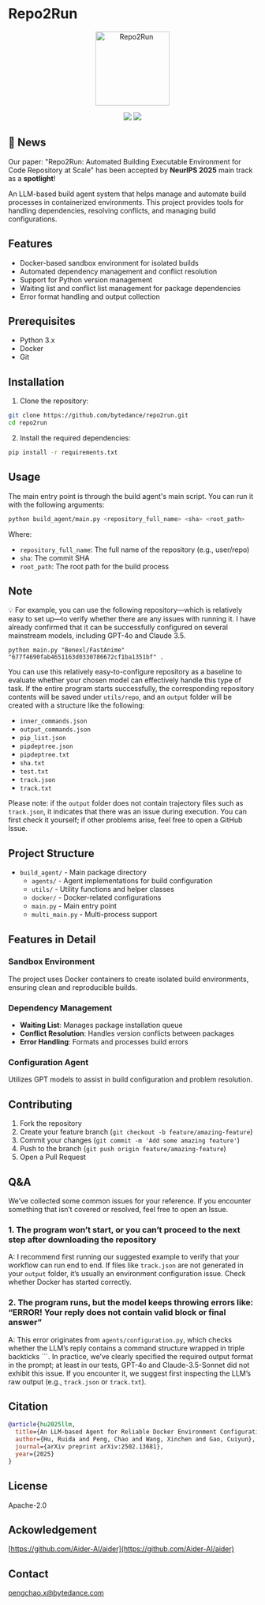 # Repo2Run
<p align="center">
  <img width="150" alt="Repo2Run" src="https://github.com/user-attachments/assets/b7ee9681-d05b-468f-bbef-3040d8c6683b" />
</p>

<p align="center">
  <a href="https://arxiv.org/abs/2502.13681"><img src="https://img.shields.io/badge/cs.SE-arXiv%3A2502.13681-B31B1B.svg"></a>
  <a href="https://opensource.org/licenses/Apache-2.0"><img src="https://img.shields.io/badge/License-Apache_2.0-blue.svg"></a>
</p>

## 🚀 News
Our paper: "Repo2Run: Automated Building Executable Environment for Code Repository at Scale" has been accepted by **NeurIPS 2025** main track as a **spotlight**!

An LLM-based build agent system that helps manage and automate build processes in containerized environments. This project provides tools for handling dependencies, resolving conflicts, and managing build configurations.

## Features

- Docker-based sandbox environment for isolated builds
- Automated dependency management and conflict resolution
- Support for Python version management
- Waiting list and conflict list management for package dependencies
- Error format handling and output collection

## Prerequisites

- Python 3.x
- Docker
- Git

## Installation

1. Clone the repository:
```bash
git clone https://github.com/bytedance/repo2run.git
cd repo2run
```

2. Install the required dependencies:
```bash
pip install -r requirements.txt
```

## Usage

The main entry point is through the build agent's main script. You can run it with the following arguments:

```bash
python build_agent/main.py <repository_full_name> <sha> <root_path>
```

Where:
- `repository_full_name`: The full name of the repository (e.g., user/repo)
- `sha`: The commit SHA
- `root_path`: The root path for the build process

## Note
💡 For example, you can use the following repository—which is relatively easy to set up—to verify whether there are any issues with running it. I have already confirmed that it can be successfully configured on several mainstream models, including GPT-4o and Claude 3.5.

```
python main.py "Benexl/FastAnime" "677f4690fab4651163d0330786672cf1ba1351bf" .
```

You can use this relatively easy-to-configure repository as a baseline to evaluate whether your chosen model can effectively handle this type of task. If the entire program starts successfully, the corresponding repository contents will be saved under `utils/repo`, and an `output` folder will be created with a structure like the following:
- `inner_commands.json`
- `output_commands.json`
- `pip_list.json`
- `pipdeptree.json`
- `pipdeptree.txt`
- `sha.txt`
- `test.txt`
- `track.json`
- `track.txt`

Please note: if the `output` folder does not contain trajectory files such as `track.json`, it indicates that there was an issue during execution. You can first check it yourself; if other problems arise, feel free to open a GitHub Issue.

## Project Structure

- `build_agent/` - Main package directory
  - `agents/` - Agent implementations for build configuration
  - `utils/` - Utility functions and helper classes
  - `docker/` - Docker-related configurations
  - `main.py` - Main entry point
  - `multi_main.py` - Multi-process support

## Features in Detail

### Sandbox Environment
The project uses Docker containers to create isolated build environments, ensuring clean and reproducible builds.

### Dependency Management
- **Waiting List**: Manages package installation queue
- **Conflict Resolution**: Handles version conflicts between packages
- **Error Handling**: Formats and processes build errors

### Configuration Agent
Utilizes GPT models to assist in build configuration and problem resolution.

## Contributing

1. Fork the repository
2. Create your feature branch (`git checkout -b feature/amazing-feature`)
3. Commit your changes (`git commit -m 'Add some amazing feature'`)
4. Push to the branch (`git push origin feature/amazing-feature`)
5. Open a Pull Request

## Q&A
We’ve collected some common issues for your reference. If you encounter something that isn’t covered or resolved, feel free to open an Issue.

### 1. The program won’t start, or you can’t proceed to the next step after downloading the repository
A: I recommend first running our suggested example to verify that your workflow can run end to end. If files like `track.json` are not generated in your `output` folder, it’s usually an environment configuration issue. Check whether Docker has started correctly.
### 2. The program runs, but the model keeps throwing errors like: “ERROR! Your reply does not contain valid block or final answer”
A: This error originates from `agents/configuration.py`, which checks whether the LLM’s reply contains a command structure wrapped in triple backticks ```. In practice, we’ve clearly specified the required output format in the prompt; at least in our tests, GPT-4o and Claude-3.5-Sonnet did not exhibit this issue. If you encounter it, we suggest first inspecting the LLM’s raw output (e.g., `track.json` or `track.txt`).

## Citation

```bibtex
@article{hu2025llm,
  title={An LLM-based Agent for Reliable Docker Environment Configuration},
  author={Hu, Ruida and Peng, Chao and Wang, Xinchen and Gao, Cuiyun},
  journal={arXiv preprint arXiv:2502.13681},
  year={2025}
}
```

## License

Apache-2.0

## Ackowledgement

[https://github.com/Aider-AI/aider](https://github.com/Aider-AI/aider)

## Contact

pengchao.x@bytedance.com
